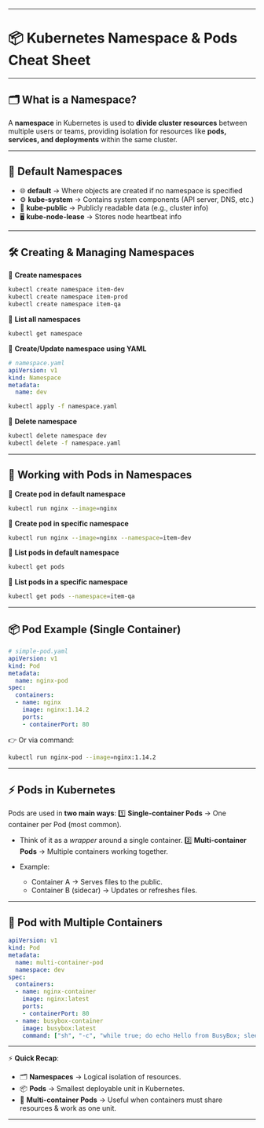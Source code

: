 
---

# 📦 Kubernetes Namespace & Pods Cheat Sheet

---

## 🗂️ What is a Namespace?

A **namespace** in Kubernetes is used to **divide cluster resources** between multiple users or teams, providing isolation for resources like **pods, services, and deployments** within the same cluster.

---

## 📑 Default Namespaces

* 🌐 **default** → Where objects are created if no namespace is specified
* ⚙️ **kube-system** → Contains system components (API server, DNS, etc.)
* 📖 **kube-public** → Publicly readable data (e.g., cluster info)
* 🖥️ **kube-node-lease** → Stores node heartbeat info

---

## 🛠️ Creating & Managing Namespaces

🔹 **Create namespaces**

```bash
kubectl create namespace item-dev
kubectl create namespace item-prod
kubectl create namespace item-qa
```

🔹 **List all namespaces**

```bash
kubectl get namespace
```

🔹 **Create/Update namespace using YAML**

```yaml
# namespace.yaml
apiVersion: v1
kind: Namespace
metadata:
  name: dev
```

```bash
kubectl apply -f namespace.yaml
```

🔹 **Delete namespace**

```bash
kubectl delete namespace dev
kubectl delete -f namespace.yaml
```

---

## 🚀 Working with Pods in Namespaces

🔹 **Create pod in default namespace**

```bash
kubectl run nginx --image=nginx
```

🔹 **Create pod in specific namespace**

```bash
kubectl run nginx --image=nginx --namespace=item-dev
```

🔹 **List pods in default namespace**

```bash
kubectl get pods
```

🔹 **List pods in a specific namespace**

```bash
kubectl get pods --namespace=item-qa
```

---

## 📦 Pod Example (Single Container)

```yaml
# simple-pod.yaml
apiVersion: v1
kind: Pod
metadata:
  name: nginx-pod
spec:
  containers:
  - name: nginx
    image: nginx:1.14.2
    ports:
    - containerPort: 80
```

👉 Or via command:

```bash
kubectl run nginx-pod --image=nginx:1.14.2
```

---

## ⚡ Pods in Kubernetes

Pods are used in **two main ways**:
1️⃣ **Single-container Pods** → One container per Pod (most common).

* Think of it as a *wrapper* around a single container.
  2️⃣ **Multi-container Pods** → Multiple containers working together.
* Example:

  * Container A → Serves files to the public.
  * Container B (sidecar) → Updates or refreshes files.

---

## 🔗 Pod with Multiple Containers

```yaml
apiVersion: v1
kind: Pod
metadata:
  name: multi-container-pod
  namespace: dev
spec:
  containers:
  - name: nginx-container
    image: nginx:latest
    ports:
    - containerPort: 80
  - name: busybox-container
    image: busybox:latest
    command: ["sh", "-c", "while true; do echo Hello from BusyBox; sleep 5; done"]
```

---

⚡ **Quick Recap**:

* 🗂️ **Namespaces** → Logical isolation of resources.
* 📦 **Pods** → Smallest deployable unit in Kubernetes.
* 🔗 **Multi-container Pods** → Useful when containers must share resources & work as one unit.

---
